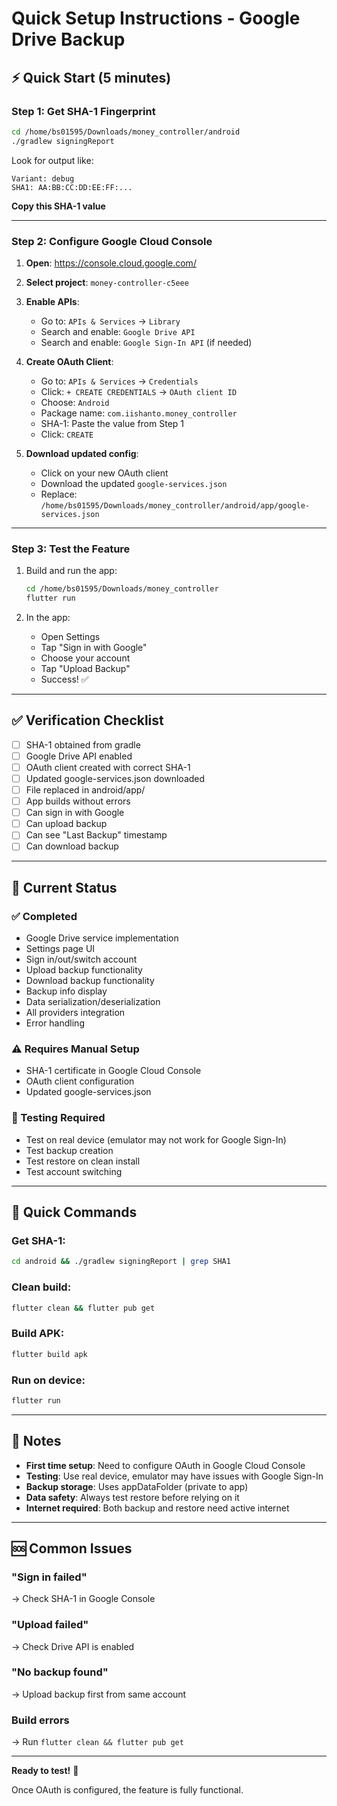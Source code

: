 # Quick Setup Instructions - Google Drive Backup

## ⚡ Quick Start (5 minutes)

### Step 1: Get SHA-1 Fingerprint
```bash
cd /home/bs01595/Downloads/money_controller/android
./gradlew signingReport
```
Look for output like:
```
Variant: debug
SHA1: AA:BB:CC:DD:EE:FF:...
```
**Copy this SHA-1 value**

---

### Step 2: Configure Google Cloud Console

1. **Open**: https://console.cloud.google.com/
2. **Select project**: `money-controller-c5eee`

3. **Enable APIs**:
   - Go to: `APIs & Services` → `Library`
   - Search and enable: `Google Drive API`
   - Search and enable: `Google Sign-In API` (if needed)

4. **Create OAuth Client**:
   - Go to: `APIs & Services` → `Credentials`
   - Click: `+ CREATE CREDENTIALS` → `OAuth client ID`
   - Choose: `Android`
   - Package name: `com.iishanto.money_controller`
   - SHA-1: Paste the value from Step 1
   - Click: `CREATE`

5. **Download updated config**:
   - Click on your new OAuth client
   - Download the updated `google-services.json`
   - Replace: `/home/bs01595/Downloads/money_controller/android/app/google-services.json`

---

### Step 3: Test the Feature

1. Build and run the app:
   ```bash
   cd /home/bs01595/Downloads/money_controller
   flutter run
   ```

2. In the app:
   - Open Settings
   - Tap "Sign in with Google"
   - Choose your account
   - Tap "Upload Backup"
   - Success! ✅

---

## ✅ Verification Checklist

- [ ] SHA-1 obtained from gradle
- [ ] Google Drive API enabled
- [ ] OAuth client created with correct SHA-1
- [ ] Updated google-services.json downloaded
- [ ] File replaced in android/app/
- [ ] App builds without errors
- [ ] Can sign in with Google
- [ ] Can upload backup
- [ ] Can see "Last Backup" timestamp
- [ ] Can download backup

---

## 🎯 Current Status

### ✅ Completed
- Google Drive service implementation
- Settings page UI
- Sign in/out/switch account
- Upload backup functionality
- Download backup functionality
- Backup info display
- Data serialization/deserialization
- All providers integration
- Error handling

### ⚠️ Requires Manual Setup
- SHA-1 certificate in Google Cloud Console
- OAuth client configuration
- Updated google-services.json

### 🧪 Testing Required
- Test on real device (emulator may not work for Google Sign-In)
- Test backup creation
- Test restore on clean install
- Test account switching

---

## 🚀 Quick Commands

### Get SHA-1:
```bash
cd android && ./gradlew signingReport | grep SHA1
```

### Clean build:
```bash
flutter clean && flutter pub get
```

### Build APK:
```bash
flutter build apk
```

### Run on device:
```bash
flutter run
```

---

## 📝 Notes

- **First time setup**: Need to configure OAuth in Google Cloud Console
- **Testing**: Use real device, emulator may have issues with Google Sign-In
- **Backup storage**: Uses appDataFolder (private to app)
- **Data safety**: Always test restore before relying on it
- **Internet required**: Both backup and restore need active internet

---

## 🆘 Common Issues

### "Sign in failed"
→ Check SHA-1 in Google Console

### "Upload failed" 
→ Check Drive API is enabled

### "No backup found"
→ Upload backup first from same account

### Build errors
→ Run `flutter clean && flutter pub get`

---

**Ready to test!** 🎉

Once OAuth is configured, the feature is fully functional.

